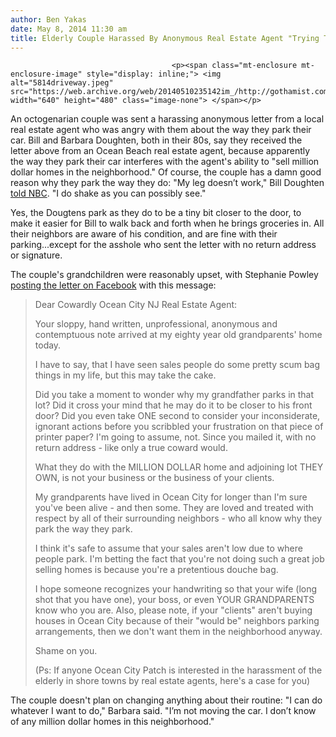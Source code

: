 ```yaml
---
author: Ben Yakas
date: May 8, 2014 11:30 am
title: Elderly Couple Harassed By Anonymous Real Estate Agent "Trying To Sell Million Dollar Homes"
---
```


	
										<p><span class="mt-enclosure mt-enclosure-image" style="display: inline;"> <img alt="5814driveway.jpeg" src="https://web.archive.org/web/20140510235142im_/http://gothamist.com/attachments/byakas/5814driveway.jpeg" width="640" height="480" class="image-none"> </span></p>

<p>An octogenarian couple was sent a harassing anonymous letter from a local real estate agent who was angry with them about the way they park their car. Bill and Barbara Doughten, both in their 80s, say they received the letter above from an Ocean Beach real estate agent, because apparently the way they park their car interferes with the agent&apos;s ability to &quot;sell million dollar homes in the neighborhood.&quot; Of course, the couple has a damn good reason why they park the way they do: &quot;My leg doesn&#x2019;t work,&quot; Bill Doughten <a href="https://web.archive.org/web/20140510235142/http://www.nbcphiladelphia.com/news/local/Angry-Letter-Criticizes-Curb-Appeal-of-Elderly-Couple-257737371.html">told NBC</a>. &quot;I do shake as you can possibly see.&quot;</p>

<center><script type="text/javascript" charset="UTF-8" src="https://web.archive.org/web/20140510235142js_/http://www.nbcphiladelphia.com/portableplayer/?cmsID=257739271&amp;videoID=Rcom4nx1PR7A&amp;origin=nbcphiladelphia.com&amp;sec=news&amp;subsec=local&amp;width=600&amp;height=360"></script></center>

<p>Yes, the Dougtens park as they do to be a tiny bit closer to the door, to make it easier for Bill to walk back and forth when he brings groceries in. All their neighbors are aware of his condition, and are fine with their parking...except for the asshole who sent the letter with no return address or signature.</p>

<p>The couple&apos;s grandchildren were reasonably upset, with Stephanie Powley <a href="https://web.archive.org/web/20140510235142/https://www.facebook.com/photo.php?fbid=10202505581573161&amp;set=pb.1003842708.-2207520000.1399517067.&amp;type=3&amp;theater">posting the letter on Facebook</a> with this message:</p>

<blockquote>Dear Cowardly Ocean City NJ Real Estate Agent:

<p>Your sloppy, hand written, unprofessional, anonymous and contemptuous note arrived at my eighty year old grandparents&apos; home today. </p>

<p>I have to say, that I have seen sales people do some pretty scum bag things in my life, but this may take the cake. </p>

<p>Did you take a moment to wonder why my grandfather parks in that lot? Did it cross your mind that he may do it to be closer to his front door? Did you even take ONE second to consider your inconsiderate, ignorant actions before you scribbled your frustration on that piece of printer paper? I&apos;m going to assume, not. Since you mailed it, with no return address - like only a true coward would.</p>

<p>What they do with the MILLION DOLLAR home and adjoining lot THEY OWN, is not your business or the business of your clients. </p>

<p>My grandparents have lived in Ocean City for longer than I&apos;m sure you&apos;ve been alive - and then some. They are loved and treated with respect by all of their surrounding neighbors - who all know why they park the way they park.</p>

<p>I think it&apos;s safe to assume that your sales aren&apos;t low due to where people park. I&apos;m betting the fact that you&apos;re not doing such a great job selling homes is because you&apos;re a pretentious douche bag. </p>

<p>I hope someone recognizes your handwriting so that your wife (long shot that you have one), your boss, or even YOUR GRANDPARENTS know who you are. Also, please note, if your &quot;clients&quot; aren&apos;t buying houses in Ocean City because of their &quot;would be&quot; neighbors parking arrangements, then we don&apos;t want them in the neighborhood anyway.</p>

<p>Shame on you. </p>

<p>(Ps: If anyone Ocean City Patch is interested in the harassment of the elderly in shore towns by real estate agents, here&apos;s a case for you)</p></blockquote><p></p>

<p>The couple doesn&apos;t plan on changing anything about their routine: &quot;I can do whatever I want to do,&quot; Barbara said. &quot;I&#x2019;m not moving the car. I don&#x2019;t know of any million dollar homes in this neighborhood.&quot;<br>
</p>					
										
									
				